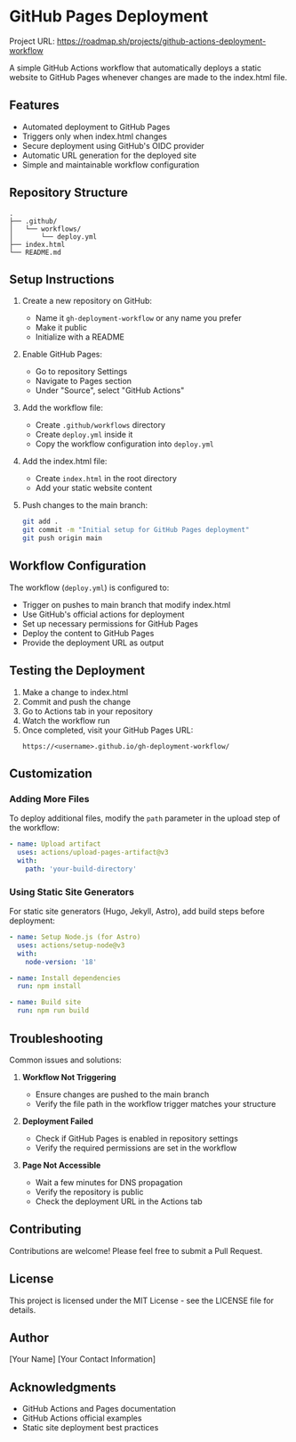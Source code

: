 # GitHub Pages Deployment

Project URL:   https://roadmap.sh/projects/github-actions-deployment-workflow

A simple GitHub Actions workflow that automatically deploys a static website to GitHub Pages whenever changes are made to the index.html file.

## Features

- Automated deployment to GitHub Pages
- Triggers only when index.html changes
- Secure deployment using GitHub's OIDC provider
- Automatic URL generation for the deployed site
- Simple and maintainable workflow configuration

## Repository Structure

```
.
├── .github/
│   └── workflows/
│       └── deploy.yml
├── index.html
└── README.md
```

## Setup Instructions

1. Create a new repository on GitHub:
   - Name it `gh-deployment-workflow` or any name you prefer
   - Make it public
   - Initialize with a README

2. Enable GitHub Pages:
   - Go to repository Settings
   - Navigate to Pages section
   - Under "Source", select "GitHub Actions"

3. Add the workflow file:
   - Create `.github/workflows` directory
   - Create `deploy.yml` inside it
   - Copy the workflow configuration into `deploy.yml`

4. Add the index.html file:
   - Create `index.html` in the root directory
   - Add your static website content

5. Push changes to the main branch:
   ```bash
   git add .
   git commit -m "Initial setup for GitHub Pages deployment"
   git push origin main
   ```

## Workflow Configuration

The workflow (`deploy.yml`) is configured to:
- Trigger on pushes to main branch that modify index.html
- Use GitHub's official actions for deployment
- Set up necessary permissions for GitHub Pages
- Deploy the content to GitHub Pages
- Provide the deployment URL as output

## Testing the Deployment

1. Make a change to index.html
2. Commit and push the change
3. Go to Actions tab in your repository
4. Watch the workflow run
5. Once completed, visit your GitHub Pages URL:
   ```
   https://<username>.github.io/gh-deployment-workflow/
   ```

## Customization

### Adding More Files
To deploy additional files, modify the `path` parameter in the upload step of the workflow:

```yaml
- name: Upload artifact
  uses: actions/upload-pages-artifact@v3
  with:
    path: 'your-build-directory'
```

### Using Static Site Generators
For static site generators (Hugo, Jekyll, Astro), add build steps before deployment:

```yaml
- name: Setup Node.js (for Astro)
  uses: actions/setup-node@v3
  with:
    node-version: '18'

- name: Install dependencies
  run: npm install

- name: Build site
  run: npm run build
```

## Troubleshooting

Common issues and solutions:

1. **Workflow Not Triggering**
   - Ensure changes are pushed to the main branch
   - Verify the file path in the workflow trigger matches your structure

2. **Deployment Failed**
   - Check if GitHub Pages is enabled in repository settings
   - Verify the required permissions are set in the workflow

3. **Page Not Accessible**
   - Wait a few minutes for DNS propagation
   - Verify the repository is public
   - Check the deployment URL in the Actions tab

## Contributing

Contributions are welcome! Please feel free to submit a Pull Request.

## License

This project is licensed under the MIT License - see the LICENSE file for details.

## Author

[Your Name]
[Your Contact Information]

## Acknowledgments

- GitHub Actions and Pages documentation
- GitHub Actions official examples
- Static site deployment best practices